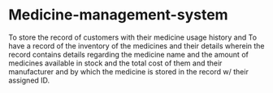 # Medicine-management-system
To store the record of customers with their medicine usage history and
To have a record of the inventory of the medicines and their details wherein the record contains details regarding the medicine name and the amount of medicines available in stock and the total cost of them and their manufacturer and by which the medicine is stored in the record w/ their assigned ID.
